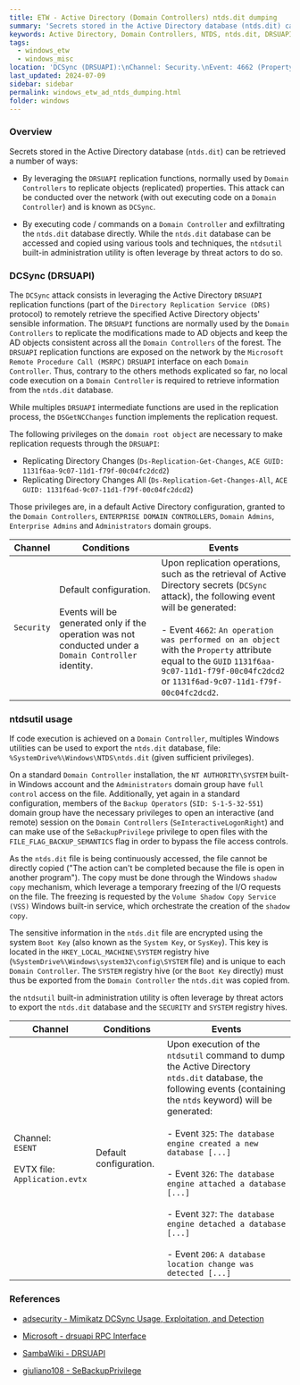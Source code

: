 ```yaml
---
title: ETW - Active Directory (Domain Controllers) ntds.dit dumping
summary: 'Secrets stored in the Active Directory database (ntds.dit) can be retrieved a number of ways:\n\n- By leveraging the DRSUAPI replication functions, normally used by Domain Controllers to replicate objects (replicated) properties. This attack can be conducted over the network (with out executing code on a Domain Controller) and is known as "DCSync".\n\n - By executing code / commands on a Domain Controller and exfiltrating the ntds.dit database directly. While the ntds.dit database can be accessed and copied using various tools and techniques, the "ntdsutil" built-in administration utility is often leverage by threat actors to do so.'
keywords: Active Directory, Domain Controllers, NTDS, ntds.dit, DRSUAPI, DCSync, 4662, 1131f6aa-9c07-11d1-f79f-00c04fc2dcd, 1131f6ad-9c07-11d1-f79f-00c04fc2dcd2, ntdsutil, ESENT, 325, 326, 327, 206
tags:
  - windows_etw
  - windows_misc
location: 'DCSync (DRSUAPI):\nChannel: Security.\nEvent: 4662 (Property "1131f6aa-9c07-11d1-f79f-00c04fc2dcd" or "1131f6ad-9c07-11d1-f79f-00c04fc2dcd2").\n\n NTDS export using ntdsutil:\nChannel: ESENT (Application.evtx).\nEvents: 206, 325, 326, 327'
last_updated: 2024-07-09
sidebar: sidebar
permalink: windows_etw_ad_ntds_dumping.html
folder: windows
---
```


### Overview

Secrets stored in the Active Directory database (`ntds.dit`) can be retrieved a
number of ways:

  - By leveraging the `DRSUAPI` replication functions, normally used by
    `Domain Controllers` to replicate objects (replicated) properties. This
    attack can be conducted over the network (with out executing code on a
    `Domain Controller`) and is known as `DCSync`.

  - By executing code / commands on a `Domain Controller` and exfiltrating
    the `ntds.dit` database directly. While the `ntds.dit` database can be
    accessed and copied using various tools and techniques, the `ntdsutil`
    built-in administration utility is often leverage by threat actors to
    do so.

### DCSync (DRSUAPI)

The `DCSync` attack consists in leveraging the Active Directory `DRSUAPI`
replication functions (part of the `Directory Replication Service (DRS)`
protocol) to remotely retrieve the specified Active Directory objects' sensible
information. The `DRSUAPI` functions are normally used by the
`Domain Controllers` to replicate the modifications made to AD objects and keep
the AD objects consistent across all the `Domain Controllers` of the forest.
The `DRSUAPI` replication functions are exposed on the network by the
`Microsoft Remote Procedure Call (MSRPC)` `DRSUAPI` interface on each `Domain
Controller`. Thus, contrary to the others methods explicated so far, no local
code execution on a `Domain Controller` is required to retrieve information
from the `ntds.dit` database.

While multiples `DRSUAPI` intermediate functions are used in the replication
process, the `DSGetNCChanges` function implements the replication request.

The following privileges on the `domain root object` are necessary to make
replication requests through the `DRSUAPI`:
  - Replicating Directory Changes (`Ds-Replication-Get-Changes`,
    `ACE GUID: 1131f6aa-9c07-11d1-f79f-00c04fc2dcd2`)
  - Replicating Directory Changes All (`Ds-Replication-Get-Changes-All`,
    `ACE GUID: 1131f6ad-9c07-11d1-f79f-00c04fc2dcd2`)

Those privileges are, in a default Active Directory configuration, granted to
the `Domain Controllers`, `ENTERPRISE DOMAIN CONTROLLERS`, `Domain Admins`,
`Enterprise Admins` and `Administrators` domain groups.

| Channel | Conditions | Events |
|---------|------------|--------|
| `Security` | Default configuration. <br><br> Events will be generated only if the operation was not conducted under a `Domain Controller` identity. | Upon replication operations, such as the retrieval of Active Directory secrets (`DCSync` attack), the following event will be generated: <br><br> - Event `4662`: `An operation was performed on an object` with the `Property` attribute equal to the `GUID` `1131f6aa-9c07-11d1-f79f-00c04fc2dcd2` or `1131f6ad-9c07-11d1-f79f-00c04fc2dcd2`. |

### ntdsutil usage

If code execution is achieved on a `Domain Controller`, multiples Windows
utilities can be used to export the `ntds.dit` database, file:
`%SystemDrive%\Windows\NTDS\ntds.dit` (given sufficient privileges).

On a standard `Domain Controller` installation, the `NT AUTHORITY\SYSTEM`
built-in Windows account and the `Administrators` domain group have
`full control` access on the file. Additionally, yet again in a standard
configuration, members of the `Backup Operators` (`SID: S-1-5-32-551`) domain
group have the necessary privileges to open an interactive (and remote) session
on the `Domain Controllers` (`SeInteractiveLogonRight`) and can make use of the
`SeBackupPrivilege` privilege to open files with the
`FILE_FLAG_BACKUP_SEMANTICS` flag in order to bypass the file access
controls.

As the `ntds.dit` file is being continuously accessed, the file cannot be
directly copied ("The action can't be completed because the file is open in
another program"). The copy must be done through the Windows `shadow copy`
mechanism, which leverage a temporary freezing of the I/O requests on the
file. The freezing is requested by the `Volume Shadow Copy Service (VSS)`
Windows built-in service, which orchestrate the creation of the `shadow copy`.

The sensitive information in the `ntds.dit` file are encrypted using the system
`Boot Key` (also known as the `System Key`, or `SysKey`). This key is located
in the `HKEY_LOCAL_MACHINE\SYSTEM` registry hive
(`%SystemDrive%\Windows\system32\config\SYSTEM` file) and is unique to each
`Domain Controller`. The `SYSTEM` registry hive (or the `Boot Key` directly)
must thus be exported from the `Domain Controller` the `ntds.dit` was copied
from.

the `ntdsutil` built-in administration utility is often leverage by threat
actors to export the `ntds.dit` database and the `SECURITY` and `SYSTEM`
registry hives.

| Channel | Conditions | Events |
|---------|------------|--------|
| Channel: <br> `ESENT` <br><br> EVTX file: <br> `Application.evtx` | Default configuration. | Upon execution of the `ntdsutil` command to dump the Active Directory `ntds.dit` database, the following events (containing the `ntds` keyword) will be generated: <br><br> - Event `325`: `The database engine created a new database [...]` <br><br> - Event `326`: `The database engine attached a database [...]` <br><br> - Event `327`: `The database engine detached a database [...]` <br><br> - Event `206`: `A database location change was detected [...]` |

### References

  - [adsecurity - Mimikatz DCSync Usage, Exploitation, and Detection](https://adsecurity.org/?p=1729)

  - [Microsoft - drsuapi RPC Interface](https://learn.microsoft.com/en-us/openspecs/windows_protocols/ms-drsr/58f33216-d9f1-43bf-a183-87e3c899c410)

  - [SambaWiki - DRSUAPI](https://wiki.samba.org/index.php/DRSUAPI)

  - [giuliano108 - SeBackupPrivilege](https://github.com/giuliano108/SeBackupPrivilege/blob/master/README.md)
